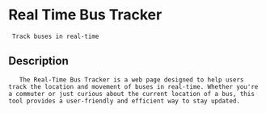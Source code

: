 <a name="readme-top"></a>
# Real Time Bus Tracker
     Track buses in real-time
 ## Description
       The Real-Time Bus Tracker is a web page designed to help users track the location and movement of buses in real-time. Whether you're a commuter or just curious about the current location of a bus, this tool provides a user-friendly and efficient way to stay updated.
  
       
